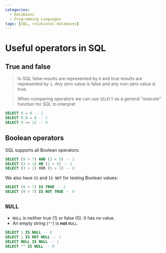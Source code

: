 ```yaml
---
categories:
  - Databases
  - Programming Languages
tags: [SQL, relational-databases]
---
```


# Useful operators in SQL

## True and false

> In SQL false results are represented by `0` and true results are represented by `1`. Any zero value is false and any non-zero value is true.

> When comparing operators we can use `SELECT` as a general "execute" function for SQL to interpret

```sql
SELECT 0 = 0 -- 1
SELECT 0.0 = 0 -- 1
SELECT 9 >= 12 -- 0
```

## Boolean operators

SQL supports all Boolean operators:

```sql
SELECT (9 > 7) AND (3 < 5) -- 1
SELECT (3 > 1) OR (2 > 5) -- 1
SELECT (3 > 1) XOR (5 > 1) -- 0
```

We also have `IS` and `IS NOT` for testing Boolean values:

```sql
SELECT (9 > 7) IS TRUE -- 1
SELECT (9 > 7) IS NOT TRUE -- 0
```

## `NULL`

- `NULL` is neither true (1) or false (0). It has no value.
- An empty string (`""`) is **not** `NULL`

```sql
SELECT 1 IS NULL -- 0
SELECT 1 IS NOT NULL -- 1
SELECT NULL IS NULL -- 1
SELECT "" IS NULL -- 0
```
